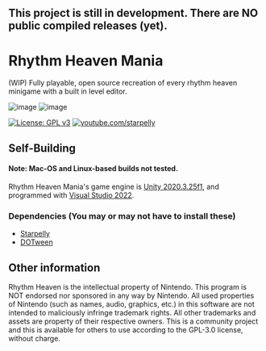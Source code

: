 ## This project is still in development. There are NO public compiled releases (yet).

# Rhythm Heaven Mania

(WIP) Fully playable, open source recreation of every rhythm heaven minigame with a built in level editor.

![image](https://user-images.githubusercontent.com/24588691/147578029-c0ca76eb-34a4-48ad-a27e-480cc3966b38.png)
![image](https://user-images.githubusercontent.com/24588691/149685710-57a7d61d-1cc3-4fa6-b6df-764b595a5de3.png)

[![License: GPL v3](https://img.shields.io/badge/License-GPLv3-blue.svg)](https://www.gnu.org/licenses/gpl-3.0)
[![youtube.com/starpelly](https://img.shields.io/badge/youtube-youtube.com%2Fstarpelly-red)](https://youtube.com/starpelly)


## Self-Building
#### Note: Mac-OS and Linux-based builds not tested.
Rhythm Heaven Mania's game engine is [Unity 2020.3.25f1](https://unity3d.com/unity/whats-new/2020.3.25),
and programmed with [Visual Studio 2022](https://visualstudio.microsoft.com/vs/).

### Dependencies (You may or may not have to install these)
* [Starpelly](https://github.com/Starpelly/Starpelly)
* [DOTween](http://dotween.demigiant.com/)

## Other information
Rhythm Heaven is the intellectual property of Nintendo. This program is NOT endorsed nor sponsored in any way by Nintendo. All used properties of Nintendo (such as names, audio, graphics, etc.) in this software are not intended to maliciously infringe trademark rights. All other trademarks and assets are property of their respective owners. This is a community project and this is available for others to use according to the GPL-3.0 license, without charge.
